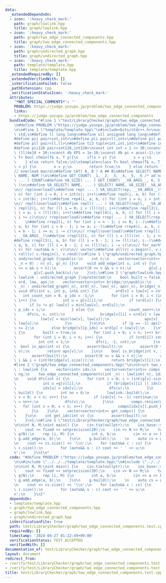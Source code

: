 ```yaml
---
data:
  _extendedDependsOn:
  - icon: ':heavy_check_mark:'
    path: graph/lowlink.hpp
    title: graph/lowlink.hpp
  - icon: ':heavy_check_mark:'
    path: graph/two_edge_connected_components.hpp
    title: graph/two_edge_connected_components.hpp
  - icon: ':heavy_check_mark:'
    path: graph/undirected_graph.hpp
    title: graph/undirected_graph.hpp
  - icon: ':heavy_check_mark:'
    path: template/template.hpp
    title: template/template.hpp
  _extendedRequiredBy: []
  _extendedVerifiedWith: []
  _isVerificationFailed: false
  _pathExtension: cpp
  _verificationStatusIcon: ':heavy_check_mark:'
  attributes:
    '*NOT_SPECIAL_COMMENTS*': ''
    PROBLEM: https://judge.yosupo.jp/problem/two_edge_connected_components
    links:
    - https://judge.yosupo.jp/problem/two_edge_connected_components
  bundledCode: "#line 1 \"test/LibraryChecker/graph/two_edge_connected_components.test.cpp\"\
    \n#define PROBLEM \"https://judge.yosupo.jp/problem/two_edge_connected_components\"\
    \n\n#line 1 \"template/template.hpp\"\n#include<bits/stdc++.h>\nusing namespace\
    \ std;\n#define ll long long\n#define ull unsigned long long\n#define db double\n\
    #define pii pair<int,int>\n#define pli pair<ll,int>\n#define pil pair<int,ll>\n\
    #define pll pair<ll,ll>\n#define ti3 tuple<int,int,int>\n#define int128 __int128_t\n\
    #define pii128 pair<int128,int128>\nconst int inf = 1 << 30;\nconst ll linf =\
    \ (ll)4e18 + 10;\nconst db EPS = 1e-10;\nconst db pi = acos(-1);\ntemplate<class\
    \ T> bool chmin(T& x, T y){\n    if(x > y) {\n        x = y;\n        return true;\n\
    \    } else return false;\n}\ntemplate<class T> bool chmax(T& x, T y){\n    if(x\
    \ < y) {\n        x = y;\n        return true;\n    } else return false;\n}\n\n\
    // overload macro\n#define CAT( A, B ) A ## B\n#define SELECT( NAME, NUM ) CAT(\
    \ NAME, NUM )\n\n#define GET_COUNT( _1, _2, _3, _4, _5, _6 /* ad nauseam */, COUNT,\
    \ ... ) COUNT\n#define VA_SIZE( ... ) GET_COUNT( __VA_ARGS__, 6, 5, 4, 3, 2, 1\
    \ )\n\n#define VA_SELECT( NAME, ... ) SELECT( NAME, VA_SIZE(__VA_ARGS__) )(__VA_ARGS__)\n\
    \n// rep(overload)\n#define rep( ... ) VA_SELECT(rep, __VA_ARGS__)\n#define rep2(i,\
    \ n) for (int i = 0; i < int(n); i++)\n#define rep3(i, a, b) for (int i = a; i\
    \ < int(b); i++)\n#define rep4(i, a, b, c) for (int i = a; i < int(b); i += c)\n\
    \n// repll(overload)\n#define repll( ... ) VA_SELECT(repll, __VA_ARGS__)\n#define\
    \ repll2(i, n) for (ll i = 0; i < (ll)(n); i++)\n#define repll3(i, a, b) for (ll\
    \ i = a; i < (ll)(b); i++)\n#define repll4(i, a, b, c) for (ll i = a; i < (ll)(b);\
    \ i += c)\n\n// rrep(overload)\n#define rrep( ... ) VA_SELECT(rrep, __VA_ARGS__)\
    \    \n#define rrep2(i, n) for (int i = n - 1; i >= 0; i--)\n#define rrep3(i,\
    \ a, b) for (int i = b - 1; i >= a; i--)\n#define rrep4(i, a, b, c) for (int i\
    \ = b - 1; i >= a; i -= c)\n\n// rrepll(overload)\n#define rrepll( ... ) VA_SELECT(rrepll,\
    \ __VA_ARGS__)\n#define rrepll2(i, n) for (ll i = (ll)(n) - 1; i >= 0ll; i--)\n\
    #define rrepll3(i, a, b) for (ll i = b - 1; i >= (ll)(a); i--)\n#define rrepll4(i,\
    \ a, b, c) for (ll i = b - 1; i >= (ll)(a); i -= c)\n\n// for_earh\n#define fore(e,\
    \ v) for (auto&& e : v)\n\n// vector\n#define all(v) v.begin(), v.end()\n#define\
    \ rall(v) v.rbegin(), v.rend()\n#line 1 \"graph/undirected_graph.hpp\"\nstruct\
    \ undirected_graph {\npublic:\n    int n;\n    vector<vector<int>> g;\n\n    undirected_graph(int\
    \ _n = 0) : n(_n), g(_n) {}\n    void add_edge(int u, int v) {\n        assert(0\
    \ <= u && u < n);\n        assert(0 <= v && v < n);\n        g[u].push_back(v);\n\
    \        g[v].push_back(u);\n    }\n};\n#line 2 \"graph/lowlink.hpp\"\n\nstruct\
    \ lowlink : undirected_graph {\nprotected:\n    bool built = false;\n    vector<int>\
    \ ord, low, aps;\n    vector<vector<int>> bridge;\n\npublic:\n    lowlink (int\
    \ _n) : undirected_graph(_n), ord(_n), low(_n), aps(_n), bridge(_n) {}\n\n   \
    \ void dfs(int v, int p, int& cnt) {\n        ord[v] = low[v] = cnt++;\n     \
    \   int count_son = 0, p_idx = -1;\n        for (int i = 0; i < (int)g[v].size();\
    \ i++) {\n            int u = g[v][i];\n            if (ord[u]) {\n          \
    \      if (u != p) low[v] = min(low[v], ord[u]);\n                if (u == p)\
    \ p_idx = i;\n            } else {\n                count_son++;\n           \
    \     dfs(u, v, cnt);\n                bridge[v][i] = ord[v] < low[u];\n     \
    \           low[v] = min(low[v], low[u]);\n                aps[v] |= ord[v] <=\
    \ low[u];\n            }\n        }\n\n\n        if (p == -1) aps[v] = count_son\
    \ >= 2;\n        else bridge[v][p_idx] = ord[p] < low[v];\n    }\n\n    void build()\
    \ {\n        built = true;\n        for (int i = 0; i < n; i++) bridge[i].resize(g[i].size());\n\
    \        for (int i = 0; i < n; i++) {\n            if (ord[i]) continue;\n  \
    \          int cnt = 1;\n            dfs(i, -1, cnt);\n        }\n    }\n\n  \
    \  bool is_aps(int v) {\n        assert(built);\n        assert(0 <= v && v <\
    \ n);\n        return aps[v];\n    }\n\n    bool is_bridge(int v, int i) {\n \
    \       assert(built);\n        assert(0 <= v && v < n);\n        assert(0 <=\
    \ i && i < (int)bridge[v].size());\n        return bridge[v][i];\n    }\n};\n\
    #line 2 \"graph/two_edge_connected_components.hpp\"\n\nstruct two_edge_connected_components\
    \ : lowlink {\n    vector<int> idx;\n    vector<vector<int>> comps;\n    undirected_graph\
    \ ng;\n    two_edge_connected_components(int _n) : lowlink(_n), idx(_n, -1) {}\n\
    \n    void dfs(int v) {\n        for (int i = 0; i < (int)g[v].size(); i++) {\n\
    \            int u =g[v][i];\n            if (bridge[v][i] || idx[u] != -1) continue;\n\
    \            idx[u] = idx[v];\n            dfs(u);\n        }\n    }\n\n    void\
    \ build() {\n        int nn = 0;\n        lowlink::build();\n        for (int\
    \ v = 0; v < n; v++) {\n            if (idx[v] != -1) continue;\n            idx[v]\
    \ = nn++;\n            dfs(v);\n        }\n\n        comps.resize(nn);\n     \
    \   for (int v = 0; v < n; v++) {\n            comps[idx[v]].push_back(v);\n \
    \       }\n    }\n\n    vector<vector<int>> get_comps() {\n        return comps;\n\
    \    }\n\n    int get_idx(int v) {\n        assert(built);\n        return idx[v];\n\
    \    }\n};\n#line 5 \"test/LibraryChecker/graph/two_edge_connected_components.test.cpp\"\
    \n\nint N, M;\nint main() {\n    cin.tie(nullptr);\n    ios_base::sync_with_stdio(false);\n\
    \    cout << fixed << setprecision(20);\n    cin >> N >> M;\n    two_edge_connected_components\
    \ g(N);\n    rep (i, M) {\n        int a, b;\n        cin >> a >> b;\n       \
    \ g.add_edge(a, b);\n    }\n\n    g.build();\n    \n    auto cs = g.get_comps();\n\
    \n    cout << cs.size() << '\\n';\n    for (auto&& c : cs) {\n        cout <<\
    \ c.size();\n        for (auto&& u : c) cout << ' ' << u;\n        cout << '\\\
    n';\n    }\n}\n"
  code: "#define PROBLEM \"https://judge.yosupo.jp/problem/two_edge_connected_components\"\
    \n\n#include \"../../../template/template.hpp\"\n#include \"../../../graph/two_edge_connected_components.hpp\"\
    \n\nint N, M;\nint main() {\n    cin.tie(nullptr);\n    ios_base::sync_with_stdio(false);\n\
    \    cout << fixed << setprecision(20);\n    cin >> N >> M;\n    two_edge_connected_components\
    \ g(N);\n    rep (i, M) {\n        int a, b;\n        cin >> a >> b;\n       \
    \ g.add_edge(a, b);\n    }\n\n    g.build();\n    \n    auto cs = g.get_comps();\n\
    \n    cout << cs.size() << '\\n';\n    for (auto&& c : cs) {\n        cout <<\
    \ c.size();\n        for (auto&& u : c) cout << ' ' << u;\n        cout << '\\\
    n';\n    }\n}"
  dependsOn:
  - template/template.hpp
  - graph/two_edge_connected_components.hpp
  - graph/lowlink.hpp
  - graph/undirected_graph.hpp
  isVerificationFile: true
  path: test/LibraryChecker/graph/two_edge_connected_components.test.cpp
  requiredBy: []
  timestamp: '2024-04-27 01:22:49+09:00'
  verificationStatus: TEST_ACCEPTED
  verifiedWith: []
documentation_of: test/LibraryChecker/graph/two_edge_connected_components.test.cpp
layout: document
redirect_from:
- /verify/test/LibraryChecker/graph/two_edge_connected_components.test.cpp
- /verify/test/LibraryChecker/graph/two_edge_connected_components.test.cpp.html
title: test/LibraryChecker/graph/two_edge_connected_components.test.cpp
---
```

